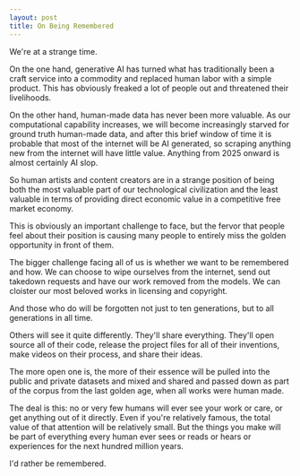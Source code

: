 ```yaml
---
layout: post
title: On Being Remembered
---
```


We're at a strange time.

On the one hand, generative AI has turned what has traditionally been a craft service into a commodity and replaced human labor with a simple product. This has obviously freaked a lot of people out and threatened their livelihoods.

On the other hand, human-made data has never been more valuable. As our computational capability increases, we will become increasingly starved for ground truth human-made data, and after this brief window of time it is probable that most of the internet will be AI generated, so scraping anything new from the internet will have little value. Anything from 2025 onward is almost certainly AI slop. 

So human artists and content creators are in a strange position of being both the most valuable part of our technological civilization and the least valuable in terms of providing direct economic value in a competitive free market economy.

This is obviously an important challenge to face, but the fervor that people feel about their position is causing many people to entirely miss the golden opportunity in front of them.

The bigger challenge facing all of us is whether we want to be remembered and how. We can choose to wipe ourselves from the internet, send out takedown requests and have our work removed from the models. We can cloister our most beloved works in licensing and copyright. 

And those who do will be forgotten not just to ten generations, but to all generations in all time.

Others will see it quite differently. They'll share everything. They'll open source all of their code, release the project files for all of their inventions, make videos on their process, and share their ideas.

The more open one is, the more of their essence will be pulled into the public and private datasets and mixed and shared and passed down as part of the corpus from the last golden age, when all works were human made.

The deal is this: no or very few humans will ever see your work or care, or get anything out of it directly. Even if you're relatively famous, the total value of that attention will be relatively small. But the things you make will be part of everything every human ever sees or reads or hears or experiences for the next hundred million years.

I'd rather be remembered.